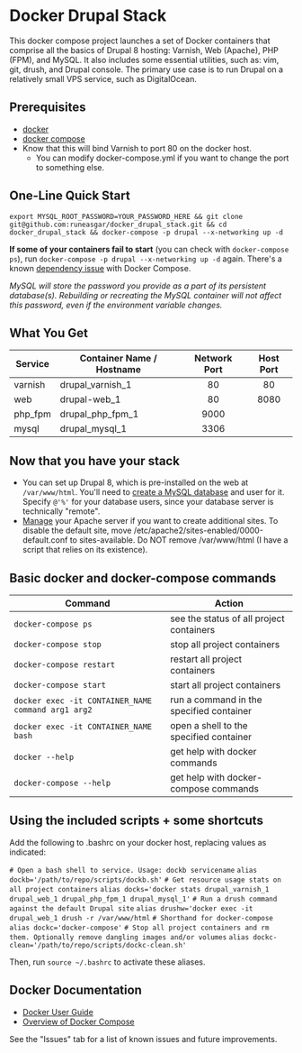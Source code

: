 # Docker Drupal Stack

This docker compose project launches a set of Docker containers that comprise all the basics of Drupal 8 hosting: Varnish, Web (Apache), PHP (FPM), and MySQL. It also includes some essential utilities, such as: vim, git, drush, and Drupal console. The primary use case is to run Drupal on a relatively small VPS service, such as DigitalOcean.

## Prerequisites
* [docker](https://docs.docker.com/engine/installation/)
* [docker compose](https://docs.docker.com/compose/install/)
* Know that this will bind Varnish to port 80 on the docker host.
  * You can modify docker-compose.yml if you want to change the port to something else.

## One-Line Quick Start
`export MYSQL_ROOT_PASSWORD=YOUR_PASSWORD_HERE && git clone git@github.com:runeasgar/docker_drupal_stack.git && cd docker_drupal_stack && docker-compose -p drupal --x-networking up -d`

**If some of your containers fail to start** (you can check with `docker-compose ps`), run `docker-compose -p drupal --x-networking up -d` again. There's a known [dependency issue](https://github.com/docker/compose/pull/2708) with Docker Compose.

*MySQL will store the password you provide as a part of its persistent database(s). Rebuilding or recreating the MySQL container will not affect this password, even if the environment variable changes.*

## What You Get

| Service | Container Name / Hostname | Network Port | Host Port |
| ------------- | ------------- |:-------------:|:-------------:|
| varnish | drupal_varnish_1 | 80 | 80 |
| web | drupal-web_1 | 80 | 8080 |
| php_fpm | drupal_php_fpm_1 | 9000 | |
| mysql | drupal_mysql_1 | 3306 | |

## Now that you have your stack
* You can set up Drupal 8, which is pre-installed on the web at `/var/www/html`. You'll need to [create a MySQL database](https://www.drupal.org/documentation/install/create-database#mysql_command) and user for it. Specify `@'%'` for your database users, since your database server is technically "remote".
* [Manage](https://help.ubuntu.com/lts/serverguide/httpd.html) your Apache server if you want to create additional sites. To disable the default site, move /etc/apache2/sites-enabled/0000-default.conf to sites-available. Do NOT remove /var/www/html (I have a script that relies on its existence).

## Basic docker and docker-compose commands

| Command | Action |
| ------------- | ------------- |
| `docker-compose ps` | see the status of all project containers |
| `docker-compose stop` | stop all project containers  |
| `docker-compose restart` | restart all project containers |
| `docker-compose start` | start all project containers |
| `docker exec -it CONTAINER_NAME command arg1 arg2` | run a command in the specified container |
| `docker exec -it CONTAINER_NAME bash` | open a shell to the specified container |
| `docker --help` | get help with docker commands |
| `docker-compose --help` | get help with docker-compose commands |

## Using the included scripts + some shortcuts
Add the following to .bashrc on your docker host, replacing values as indicated:

`# Open a bash shell to service. Usage: dockb servicename`
`alias dockb='/path/to/repo/scripts/dockb.sh'`
`# Get resource usage stats on all project containers`
`alias docks='docker stats drupal_varnish_1 drupal_web_1 drupal_php_fpm_1 drupal_mysql_1'`
`# Run a drush command against the default Drupal site`
`alias drushw='docker exec -it drupal_web_1 drush -r /var/www/html`
`# Shorthand for docker-compose`
`alias dockc='docker-compose'`
`# Stop all project containers and rm them. Optionally remove dangling images and/or volumes`
`alias dockc-clean='/path/to/repo/scripts/dockc-clean.sh'`

Then, run `source ~/.bashrc` to activate these aliases.

## Docker Documentation
* [Docker User Guide](https://docs.docker.com/engine/userguide/)
* [Overview of Docker Compose](https://docs.docker.com/compose/)

See the "Issues" tab for a list of known issues and future improvements.
